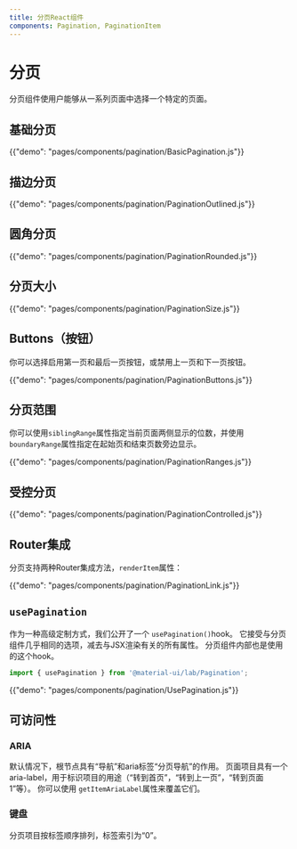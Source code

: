 ```yaml
---
title: 分页React组件
components: Pagination, PaginationItem
---
```


# 分页

<p class="description">分页组件使用户能够从一系列页面中选择一个特定的页面。</p>

## 基础分页

{{"demo": "pages/components/pagination/BasicPagination.js"}}

## 描边分页

{{"demo": "pages/components/pagination/PaginationOutlined.js"}}

## 圆角分页

{{"demo": "pages/components/pagination/PaginationRounded.js"}}

## 分页大小

{{"demo": "pages/components/pagination/PaginationSize.js"}}

## Buttons（按钮）

你可以选择启用第一页和最后一页按钮，或禁用上一页和下一页按钮。

{{"demo": "pages/components/pagination/PaginationButtons.js"}}

## 分页范围

你可以使用`siblingRange`属性指定当前页面两侧显示的位数，并使用`boundaryRange`属性指定在起始页和结束页数旁边显示。

{{"demo": "pages/components/pagination/PaginationRanges.js"}}

## 受控分页

{{"demo": "pages/components/pagination/PaginationControlled.js"}}

## Router集成

分页支持两种Router集成方法，`renderItem`属性：

{{"demo": "pages/components/pagination/PaginationLink.js"}}

## `usePagination`

作为一种高级定制方式，我们公开了一个 `usePagination()`hook。 它接受与分页组件几乎相同的选项，减去与JSX渲染有关的所有属性。 分页组件内部也是使用的这个hook。

```jsx
import { usePagination } from '@material-ui/lab/Pagination';
```

{{"demo": "pages/components/pagination/UsePagination.js"}}

## 可访问性

### ARIA

默认情况下，根节点具有“导航”和aria标签“分页导航”的作用。 页面项目具有一个aria-label，用于标识项目的用途（“转到首页”，“转到上一页”，“转到页面1”等）。 你可以使用 `getItemAriaLabel`属性来覆盖它们。

### 键盘

分页项目按标签顺序排列，标签索引为“0”。
